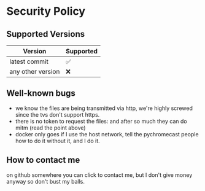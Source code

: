 # Security Policy

## Supported Versions

| Version | Supported          |
| ------- | ------------------ |
| latest commit  | :white_check_mark: |
| any other version   | :x:                |

## Well-known bugs
- we know the files are being transmitted via http, we're highly screwed since the tvs don't support https.
- there is no token to request the files: and after so much they can do mitm (read the point above)
- docker only goes if I use the host network, tell the pychromecast people how to do it without it, and I do it.

## How to contact me
on github somewhere you can click to contact me, but I don't give money anyway so don't bust my balls.
